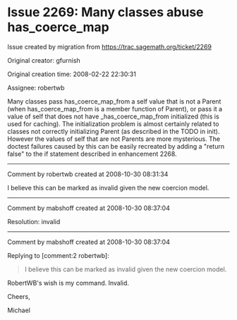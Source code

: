 # Issue 2269: Many classes abuse has_coerce_map

Issue created by migration from https://trac.sagemath.org/ticket/2269

Original creator: gfurnish

Original creation time: 2008-02-22 22:30:31

Assignee: robertwb

Many classes pass has_coerce_map_from a self value that is not a Parent (when has_coerce_map_from is a member function of Parent), or pass it a value of self that does not have _has_coerce_map_from initialized (this is used for caching).  The initialization problem is almost certainly related to classes not correctly initializing Parent (as described in the TODO in init).  However the values of self that are not Parents are more mysterious.  The doctest failures caused by this can be easily recreated by adding a "return false" to the if statement described in enhancement 2268. 


---

Comment by robertwb created at 2008-10-30 08:31:34

I believe this can be marked as invalid given the new coercion model.


---

Comment by mabshoff created at 2008-10-30 08:37:04

Resolution: invalid


---

Comment by mabshoff created at 2008-10-30 08:37:04

Replying to [comment:2 robertwb]:
> I believe this can be marked as invalid given the new coercion model. 

RobertWB's wish is my command. Invalid.

Cheers,

Michael
